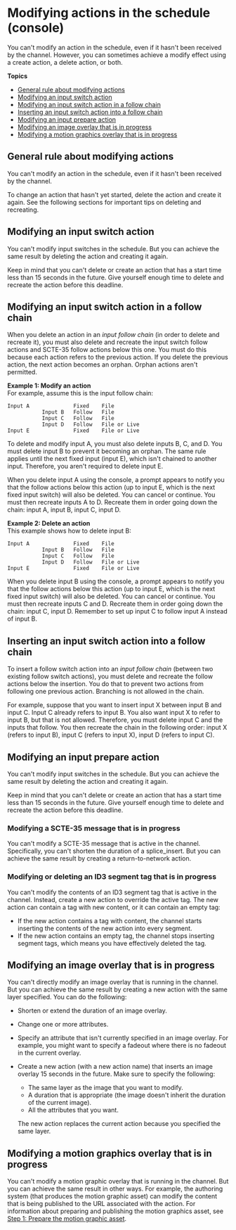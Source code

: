 # Modifying actions in the schedule \(console\)<a name="schedule-modify"></a>

You can't modify an action in the schedule, even if it hasn't been received by the channel\. However, you can sometimes achieve a modify effect using a create action, a delete action, or both\.

**Topics**
+ [General rule about modifying actions](#modify-action-not-started)
+ [Modifying an input switch action](#schedule-modify-ips)
+ [Modifying an input switch action in a follow chain](#schedule-modify-ips-follow)
+ [Inserting an input switch action into a follow chain](#schedule-insert-follow)
+ [Modifying an input prepare action](#schedule-modify-prep)
+ [Modifying an image overlay that is in progress](#schedule-modify-image-overlay)
+ [Modifying a motion graphics overlay that is in progress](#schedule-modify-mg)

## General rule about modifying actions<a name="modify-action-not-started"></a>

You can't modify an action in the schedule, even if it hasn't been received by the channel\. 

To change an action that hasn't yet started, delete the action and create it again\. See the following sections for important tips on deleting and recreating\.

## Modifying an input switch action<a name="schedule-modify-ips"></a>

You can't modify input switches in the schedule\. But you can achieve the same result by deleting the action and creating it again\. 

Keep in mind that you can't delete or create an action that has a start time less than 15 seconds in the future\. Give yourself enough time to delete and recreate the action before this deadline\.

## Modifying an input switch action in a follow chain<a name="schedule-modify-ips-follow"></a>

When you delete an action in an *input follow chain* \(in order to delete and recreate it\), you must also delete and recreate the input switch follow actions and SCTE\-35 follow actions below this one\. You must do this because each action refers to the previous action\. If you delete the previous action, the next action becomes an orphan\. Orphan actions aren't permitted\. 

**Example 1: Modify an action**  
For example, assume this is the input follow chain:

```
Input A              Fixed    File
           Input B   Follow   File
           Input C   Follow   File
           Input D   Follow   File or Live
Input E              Fixed    File or Live
```

To delete and modify input A, you must also delete inputs B, C, and D\. You must delete input B to prevent it becoming an orphan\. The same rule applies until the next fixed input \(input E\), which isn't chained to another input\. Therefore, you aren't required to delete input E\.

When you delete input A using the console, a prompt appears to notify you that the follow actions below this action \(up to input E, which is the next fixed input switch\) will also be deleted\. You can cancel or continue\. You must then recreate inputs A to D\. Recreate them in order going down the chain: input A, input B, input C, input D\.

**Example 2: Delete an action**  
This example shows how to delete input B: 

```
Input A              Fixed    File
           Input B   Follow   File
           Input C   Follow   File
           Input D   Follow   File or Live
Input E              Fixed    File or Live
```

When you delete input B using the console, a prompt appears to notify you that the follow actions below this action \(up to input E, which is the next fixed input switch\) will also be deleted\. You can cancel or continue\. You must then recreate inputs C and D\. Recreate them in order going down the chain: input C, input D\. Remember to set up input C to follow input A instead of input B\. 

## Inserting an input switch action into a follow chain<a name="schedule-insert-follow"></a>

To insert a follow switch action into an *input follow chain* \(between two existing follow switch actions\), you must delete and recreate the follow actions below the insertion\. You do that to prevent two actions from following one previous action\. Branching is not allowed in the chain\. 

For example, suppose that you want to insert input X between input B and input C\. Input C already refers to input B\. You also want input X to refer to input B, but that is not allowed\. Therefore, you must delete input C and the inputs that follow\. You then recreate the chain in the following order: input X \(refers to input B\), input C \(refers to input X\), input D \(refers to input C\)\.

## Modifying an input prepare action<a name="schedule-modify-prep"></a>

You can't modify input switches in the schedule\. But you can achieve the same result by deleting the action and creating it again\. 

Keep in mind that you can't delete or create an action that has a start time less than 15 seconds in the future\. Give yourself enough time to delete and recreate the action before this deadline\.

### Modifying a SCTE\-35 message that is in progress<a name="schedule-modify-scte35"></a>

You can't modify a SCTE\-35 message that is active in the channel\. Specifically, you can't shorten the duration of a splice\_insert\. But you can achieve the same result by creating a return\-to\-network action\. 

### Modifying or deleting an ID3 segment tag that is in progress<a name="schedule-modify-id3segmenttag"></a>

You can't modify the contents of an ID3 segment tag that is active in the channel\. Instead, create a new action to override the active tag\. The new action can contain a tag with new content, or it can contain an empty tag:
+ If the new action contains a tag with content, the channel starts inserting the contents of the new action into every segment\.
+ If the new action contains an empty tag, the channel stops inserting segment tags, which means you have effectively deleted the tag\.

## Modifying an image overlay that is in progress<a name="schedule-modify-image-overlay"></a>

You can't directly modify an image overlay that is running in the channel\. But you can achieve the same result by creating a new action with the same layer specified\. You can do the following:
+ Shorten or extend the duration of an image overlay\.
+ Change one or more attributes\.
+ Specify an attribute that isn't currently specified in an image overlay\. For example, you might want to specify a fadeout where there is no fadeout in the current overlay\. 
+ Create a new action \(with a new action name\) that inserts an image overlay 15 seconds in the future\. Make sure to specify the following:
  + The same layer as the image that you want to modify\.
  + A duration that is appropriate \(the image doesn't inherit the duration of the current image\)\. 
  + All the attributes that you want\. 

  The new action replaces the current action because you specified the same layer\. 

## Modifying a motion graphics overlay that is in progress<a name="schedule-modify-mg"></a>

You can't modify a motion graphic overlay that is running in the channel\. But you can achieve the same result in other ways\. For example, the authoring system \(that produces the motion graphic asset\) can modify the content that is being published to the URL associated with the action\. For information about preparing and publishing the motion graphics asset, see [Step 1: Prepare the motion graphic asset](mgi-prepare-asset.md)\.
